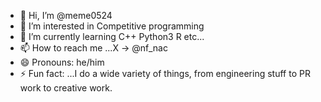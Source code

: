 - 👋 Hi, I’m @meme0524
- 👀 I’m interested in Competitive programming
- 🌱 I’m currently learning C++ Python3 R etc...
- 📫 How to reach me ...X → @nf_nac
- 😄 Pronouns: he/him
- ⚡ Fun fact: ...I do a wide variety of things, from engineering stuff to PR work to creative work.

<!---
meme0524/meme0524 is a ✨ special ✨ repository because its `README.md` (this file) appears on your GitHub profile.
You can click the Preview link to take a look at your changes.
--->
